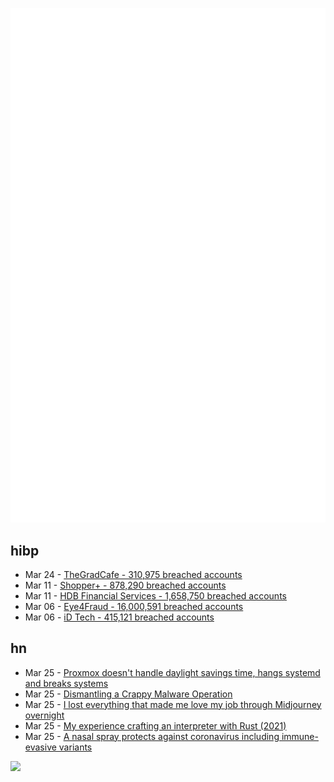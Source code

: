 ![Metrics](https://raw.githubusercontent.com/phixion/phixion/master/metrics.svg)

## hibp

<!--
for https://github.com/phixion/phixion/blob/main/.github/workflows/feeds.yml
-->
<!--START_SECTION:haveibeenpwnd-->
- Mar 24 - [TheGradCafe - 310,975 breached accounts](https://haveibeenpwned.com/PwnedWebsites#TheGradCafe)
- Mar 11 - [Shopper+ - 878,290 breached accounts](https://haveibeenpwned.com/PwnedWebsites#ShopperPlus)
- Mar 11 - [HDB Financial Services - 1,658,750 breached accounts](https://haveibeenpwned.com/PwnedWebsites#HDBFinancialServices)
- Mar 06 - [Eye4Fraud - 16,000,591 breached accounts](https://haveibeenpwned.com/PwnedWebsites#Eye4Fraud)
- Mar 06 - [iD Tech - 415,121 breached accounts](https://haveibeenpwned.com/PwnedWebsites#iDTech)
<!--END_SECTION:haveibeenpwnd-->

## hn

<!--
for https://github.com/phixion/phixion/blob/main/.github/workflows/feeds.yml
-->
<!--START_SECTION:hn-->
- Mar 25 - [Proxmox doesn&#x27;t handle daylight savings time, hangs systemd and breaks systems](https://forum.proxmox.com/threads/systemd-100-cpu-hang.124767/)
- Mar 25 - [Dismantling a Crappy Malware Operation](https://mrbruh.com/dismantling_malware_operation/)
- Mar 25 - [I lost everything that made me love my job through Midjourney overnight](https://old.reddit.com/r/blender/comments/121lhfq/i_lost_everything_that_made_me_love_my_job/)
- Mar 25 - [My experience crafting an interpreter with Rust (2021)](https://ceronman.com/2021/07/22/my-experience-crafting-an-interpreter-with-rust/)
- Mar 25 - [A nasal spray protects against coronavirus including immune-evasive variants](https://www.helsinki.fi/en/news/pandemics/nasal-spray-protects-against-coronavirus-infection-effective-also-against-recent-immune-evasive-variants)
<!--END_SECTION:hn-->

<!--
for https://yhype.me
-->
![](https://hit.yhype.me/github/profile?user_id=13013670)
